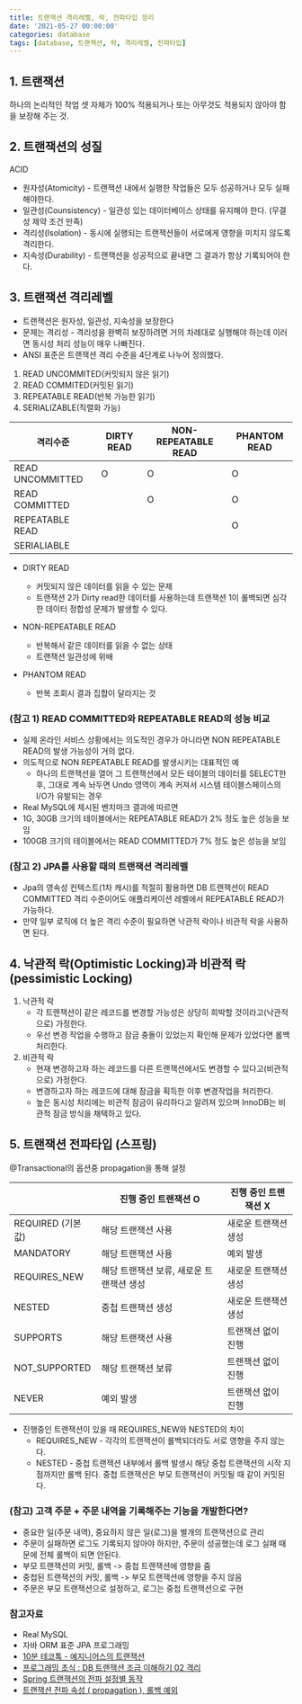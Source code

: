 ```yaml
---
title: 트랜잭션 격리레벨, 락, 전파타입 정리
date: '2021-05-27 00:00:00'
categories: database
tags: [database, 트랜잭션, 락, 격리레벨, 전파타입]
---
```


## 1. 트랜잭션

하나의 논리적인 작업 셋 자체가 100% 적용되거나 또는 아무것도 적용되지 않아야 함을 보장해 주는 것.

## 2. 트랜잭션의 성질

ACID
* 원자성(Atomicity) - 트랜잭션 내에서 실행한 작업들은 모두 성공하거나 모두 실패해야한다.
* 일관성(Counsistency) - 일관성 있는 데이터베이스 상태를 유지해야 한다. (무결성 제약 조건 만족)
* 격리성(Isolation) - 동시에 실행되는 트랜잭션들이 서로에게 영향을 미치지 않도록 격리한다.
* 지속성(Durability) - 트랜잭션을 성공적으로 끝내면 그 결과가 항상 기록되어야 한다.

## 3. 트랜잭션 격리레벨

* 트랜잭션은 원자성, 일관성, 지속성을 보장한다
* 문제는 격리성 - 격리성을 완벽히 보장하려면 거의 차례대로 실행해야 하는데 이러면 동시성 처리 성능이 매우 나빠진다.
* ANSI 표준은 트랜잭션 격리 수준을 4단계로 나누어 정의했다.

1. READ UNCOMMITED(커밋되지 않은 읽기)
1. READ COMMITED(커밋된 읽기)
1. REPEATABLE READ(반복 가능한 읽기)
1. SERIALIZABLE(직렬화 가능)

| 격리수준             | DIRTY READ | NON-REPEATABLE READ | PHANTOM READ |
|------------------|------------|---------------------|--------------|
| READ UNCOMMITTED | O          | O                   | O            |
| READ COMMITTED   |            | O                   | O            |
| REPEATABLE READ  |            |                     | O            |
| SERIALIABLE      |            |                     |              |

* DIRTY READ
  * 커밋되지 않은 데이터를 읽을 수 있는 문제
  * 트랜잭션 2가 Dirty read한 데이터를 사용하는데 트랜잭션 1이 롤백되면 심각한 데이터 정합성 문제가 발생할 수 있다.

* NON-REPEATABLE READ
  * 반복해서 같은 데이터를 읽을 수 없는 상태
  * 트랜잭션 일관성에 위배

* PHANTOM READ
  * 반복 조회시 결과 집합이 달라지는 것

### (참고 1) READ COMMITTED와 REPEATABLE READ의 성능 비교

* 실제 온라인 서비스 상황에서는 의도적인 경우가 아니라면 NON REPEATABLE READ의 발생 가능성이 거의 없다.
* 의도적으로 NON REPEATABLE READ를 발생시키는 대표적인 예
  * 하나의 트랜잭션을 열어 그 트랜잭션에서 모든 테이블의 데이터를 SELECT한 후, 그대로 계속 놔두면 Undo 영역이 계속 커져서 시스템 테이블스페이스의 I/O가 유발되는 경우
* Real MySQL에 제시된 벤치마크 결과에 따르면
* 1G, 30GB 크기의 테이블에서는 REPEATABLE READ가 2% 정도 높은 성능을 보임
* 100GB 크기의 테이블에서는 READ COMMITTED가 7% 정도 높은 성능을 보임

### (참고 2) JPA를 사용할 때의 트랜잭션 격리레벨

* Jpa의 영속성 컨텍스트(1차 캐시)를 적절히 활용하면 DB 트랜잭션이 READ COMMITTED 격리 수준이어도 애플리케이션 레벨에서 REPEATABLE READ가 가능하다.
* 만약 일부 로직에 더 높은 격리 수준이 필요하면 낙관적 락이나 비관적 락을 사용하면 된다.

## 4. 낙관적 락(Optimistic Locking)과 비관적 락(pessimistic Locking)

1. 낙관적 락
   * 각 트랜잭션이 같은 레코드를 변경할 가능성은 상당히 희박할 것이라고(낙관적으로) 가정한다.
   * 우선 변경 작업을 수행하고 잠금 충돌이 있었는지 확인해 문제가 있었다면 롤백처리한다.
1. 비관적 락
   * 현재 변경하고자 하는 레코드를 다른 트랜잭션에서도 변경할 수 있다고(비관적으로) 가정한다.
   * 변경하고자 하는 레코드에 대해 잠금을 획득한 이후 변경작업을 처리한다.
   * 높은 동시성 처리에는 비관적 잠금이 유리하다고 알려져 있으며 InnoDB는 비관적 잠금 방식을 채택하고 있다.

## 5. 트랜잭션 전파타입 (스프링)

@Transactional의 옵션중 propagation을 통해 설정

|                | 진행 중인 트랜잭션 O            | 진행 중인 트랜잭션 X |
|----------------|-------------------------|--------------|
| REQUIRED (기본값) | 해당 트랜잭션 사용              | 새로운 트랜잭션 생성  |
| MANDATORY      | 해당 트랜잭션 사용              | 예외 발생        |
| REQUIRES_NEW   | 해당 트랜잭션 보류, 새로운 트랜잭션 생성 | 새로운 트랜잭션 생성  |
| NESTED         | 중첩 트랜잭션 생성              | 새로운 트랜잭션 생성  |
| SUPPORTS       | 해당 트랜잭션 사용              | 트랜잭션 없이 진행   |
| NOT_SUPPORTED  | 해당 트랜잭션 보류              | 트랜잭션 없이 진행   |
| NEVER          | 예외 발생                   | 트랜잭션 없이 진행   |

* 진행중인 트랜잭션이 있을 때 REQUIRES_NEW와 NESTED의 차이
   * REQUIRES_NEW - 각각의 트랜잭션이 롤백되더라도 서로 영향을 주지 않는다.
   * NESTED - 중첩 트랜잭션 내부에서 롤백 발생시 해당 중첩 트랜잭션의 시작 지점까지만 롤백 된다. 중첩 트랜잭션은 부모 트랜잭션이 커밋될 때 같이 커밋된다.

### (참고) 고객 주문 + 주문 내역을 기록해주는 기능을 개발한다면?

* 중요한 일(주문 내역), 중요하지 않은 일(로그)을 별개의 트랜잭션으로 관리
* 주문이 실패하면 로그도 기록되지 않아야 하지만, 주문이 성공했는데 로그 실패 때문에 전체 롤백이 되면 안된다.
* 부모 트랜잭션의 커밋, 롤백 -> 중첩 트랜잭션에 영향을 줌
* 중첩된 트랜잭션의 커밋, 롤백 -> 부모 트랜잭션에 영향을 주지 않음
* 주문은 부모 트랜잭션으로 설정하고, 로그는 중첩 트랜잭션으로 구현

### 참고자료

* Real MySQL
* 자바 ORM 표준 JPA 프로그래밍
* <a href="https://youtu.be/e9PC0sroCzc" target="_blank">10분 테코톡 - 예지니어스의 트랜잭션</a>
* <a href="https://youtu.be/poyjLx-LOEU" target="_blank">프로그래밍 초식 : DB 트랜잭션 조금 이해하기 02 격리</a>
* <a href="https://deveric.tistory.com/86" target="_blank">Spring 트랜잭션의 전파 설정별 동작</a>
* <a href="https://happyer16.tistory.com/entry/%ED%8A%B8%EB%9E%9C%EC%9E%AD%EC%85%98-%EC%A0%84%ED%8C%8C-%EC%86%8D%EC%84%B1-propagation-%EB%A1%A4%EB%B0%B1-%EC%98%88%EC%99%B8" target="_blank">트랜잭션 전파 속성 ( propagation ), 롤백 예외</a>
